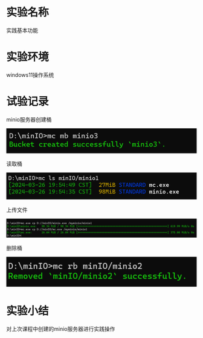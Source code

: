 # 实验名称

实践基本功能



# 实验环境

windows11操作系统



# 试验记录

minio服务器创建桶

![image](.\figure\create.png)

读取桶

![image](.\figure\read.png)

上传文件

![image](.\figure\update.png)

删除桶

![image](.\figure\delete.png)



# 实验小结

对上次课程中创建的minio服务器进行实践操作

